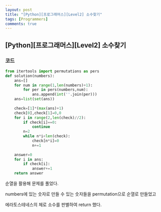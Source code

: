 ```yaml
---
layout: post
title: "[Python][프로그래머스][Level2] 소수찾기"
tags: [Programmers]
comments: true
---
```


## [Python][프로그래머스][Level2] 소수찾기

### 코드

```python
from itertools import permutations as pers
def solution(numbers):
    ans=[]
    for num in range(1,len(numbers)+1):
        for per in pers(numbers,num):
            ans.append(int(''.join(per)))
    ans=list(set(ans))
    
    check=[1]*(max(ans)+1)
    check[0],check[1]=0,0
    for i in range(2,len(check)//2):
        if check[i]==0:
            continue
        n=2
        while n*i<len(check):
            check[n*i]=0
            n+=1
            
    answer=0
    for i in ans:
        if check[i]:
            answer+=1
    return answer
```

순열을 활용해 문제를 풀었다.

numbers에 있는 숫자로 만들 수 있는 숫자들을 permutation으로 순열로 만들었고

에라토스테네스의 체로 소수를 판별하여 return 했다.

